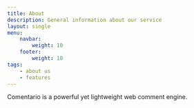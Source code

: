 ```yaml
---
title: About
description: General information about our service
layout: single
menu:
    navbar:
        weight: 10
    footer:
        weight: 10
tags:
    - about us
    - features
---
```


Comentario is a powerful yet lightweight web comment engine.
